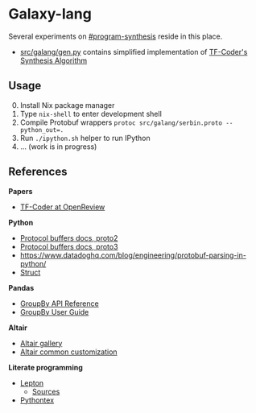 Galaxy-lang
===========

Several experiments on
[#program-synthesis](https://paperswithcode.com/task/program-synthesis)
reside in this place.

* [src/galang/gen.py](./src/galang/gen.py) contains simplified implementation of
[TF-Coder's Synthesis Algorithm](https://paperswithcode.com/paper/tf-coder-program-synthesis-for-tensor)


Usage
-----

0. Install Nix package manager
1. Type `nix-shell` to enter development shell
2. Compile Protobuf wrappers `protoc src/galang/serbin.proto --python_out=.`
3. Run `./ipython.sh` helper to run IPython
4. ... (work is in progress)


References
----------

**Papers**

* [TF-Coder at OpenReview](https://openreview.net/forum?id=nJ5Ij53umw2)

**Python**

* [Protocol buffers docs, proto2](https://developers.google.com/protocol-buffers/)
* [Protocol buffers docs, proto3](https://developers.google.com/protocol-buffers/docs/proto3)
* https://www.datadoghq.com/blog/engineering/protobuf-parsing-in-python/
* [Struct](https://docs.python.org/3/library/struct.html)

**Pandas**

* [GroupBy API Reference](https://pandas.pydata.org/pandas-docs/stable/reference/api/pandas.DataFrame.groupby.html)
* [GroupBy User Guide](https://pandas.pydata.org/pandas-docs/stable/user_guide/groupby.html)

**Altair**

* [Altair gallery](https://altair-viz.github.io/gallery/)
* [Altair common customization](https://altair-viz.github.io/user_guide/customization.html)

**Literate programming**

* [Lepton](https://www.math.univ-paris13.fr/~lithiao/ResearchLepton/Lepton.html)
  - [Sources](https://github.com/slithiaote/lepton)
* [Pythontex](https://github.com/gpoore/pythontex)

